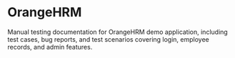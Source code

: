 # OrangeHRM
Manual testing documentation for OrangeHRM demo application, including test cases, bug reports, and test scenarios covering login, employee records, and admin features.
